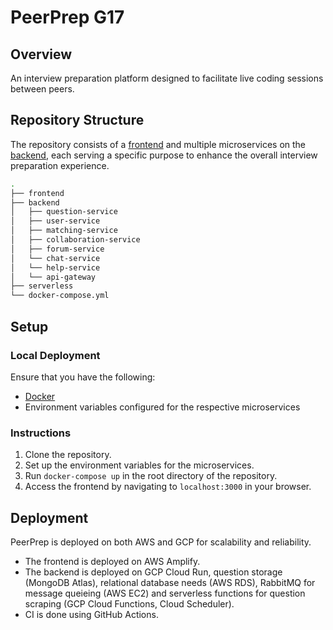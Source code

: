 # PeerPrep G17

## Overview
An interview preparation platform designed to facilitate live coding sessions between peers.

## Repository Structure
The repository consists of a [frontend](https://github.com/CS3219-AY2324S1/ay2324s1-course-assessment-g17/tree/master/frontend) and multiple microservices on the [backend](https://github.com/CS3219-AY2324S1/ay2324s1-course-assessment-g17/tree/master/backend), each serving a specific purpose to enhance the overall interview preparation experience.

```bash
.
├── frontend
├── backend
│   ├── question-service 
│   ├── user-service
│   ├── matching-service
│   ├── collaboration-service
│   ├── forum-service
│   └── chat-service 
│   └── help-service
│   └── api-gateway
├── serverless
└── docker-compose.yml

```

## Setup
### Local Deployment
Ensure that you have the following:
- [Docker](https://docs.docker.com/get-docker/)
- Environment variables configured for the respective microservices

### Instructions
1. Clone the repository.
2. Set up the environment variables for the microservices.
3. Run `docker-compose up` in the root directory of the repository.
4. Access the frontend by navigating to `localhost:3000` in your browser.

## Deployment
PeerPrep is deployed on both AWS and GCP for scalability and reliability. 

- The frontend is deployed on AWS Amplify.
- The backend is deployed on GCP Cloud Run, question storage (MongoDB Atlas), relational database needs (AWS RDS), RabbitMQ for message queieing (AWS EC2) and serverless functions for question scraping (GCP Cloud Functions, Cloud Scheduler). 
- CI is done using GitHub Actions.

